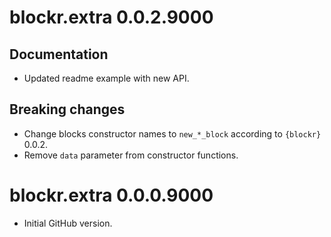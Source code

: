 # blockr.extra 0.0.2.9000

## Documentation
- Updated readme example with new API.

## Breaking changes
- Change blocks constructor names to `new_*_block` according to `{blockr}` 0.0.2.
- Remove `data` parameter from constructor functions.

# blockr.extra 0.0.0.9000

* Initial GitHub version.
